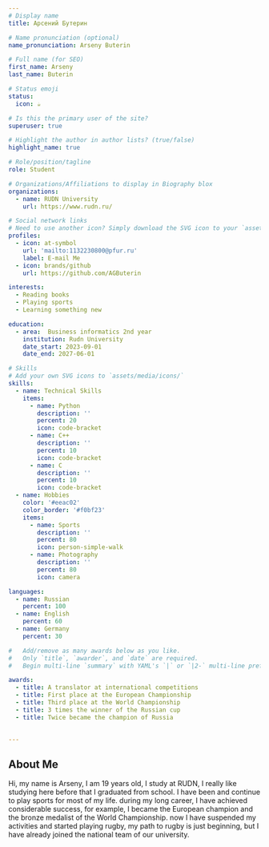 ```yaml
---
# Display name
title: Арсений Бутерин

# Name pronunciation (optional)
name_pronunciation: Arseny Buterin

# Full name (for SEO)
first_name: Arseny
last_name: Buterin

# Status emoji
status:
  icon: ☕️

# Is this the primary user of the site?
superuser: true

# Highlight the author in author lists? (true/false)
highlight_name: true

# Role/position/tagline
role: Student 

# Organizations/Affiliations to display in Biography blox
organizations:
  - name: RUDN University
    url: https://www.rudn.ru/

# Social network links
# Need to use another icon? Simply download the SVG icon to your `assets/media/icons/` folder.
profiles:
  - icon: at-symbol
    url: 'mailto:1132230800@pfur.ru'
    label: E-mail Me
  - icon: brands/github
    url: https://github.com/AGButerin

interests:
  - Reading books
  - Playing sports
  - Learning something new

education:
  - area:  Business informatics 2nd year
    institution: Rudn University 
    date_start: 2023-09-01
    date_end: 2027-06-01

# Skills
# Add your own SVG icons to `assets/media/icons/`
skills:
  - name: Technical Skills
    items:
      - name: Python
        description: ''
        percent: 20
        icon: code-bracket
      - name: C++
        description: ''
        percent: 10
        icon: code-bracket
      - name: C
        description: ''
        percent: 10
        icon: code-bracket
  - name: Hobbies
    color: '#eeac02'
    color_border: '#f0bf23'
    items:
      - name: Sports
        description: ''
        percent: 80
        icon: person-simple-walk
      - name: Photography
        description: ''
        percent: 80
        icon: camera

languages:
  - name: Russian
    percent: 100
  - name: English
    percent: 60
  - name: Germany
    percent: 30

#   Add/remove as many awards below as you like.
#   Only `title`, `awarder`, and `date` are required.
#   Begin multi-line `summary` with YAML's `|` or `|2-` multi-line prefix and indent 2 spaces below.

awards:
  - title: A translator at international competitions
  - title: First place at the European Championship
  - title: Third place at the World Championship
  - title: 3 times the winner of the Russian cup
  - title: Twice became the champion of Russia
    

---
```


## About Me

Hi, my name is Arseny, I am 19 years old, I study at RUDN, I really like studying here before that I graduated from school. I have been and continue to play sports for most of my life. during my long career, I have achieved considerable success, for example, I became the European champion and the bronze medalist of the World Championship. now I have suspended my activities and started playing rugby, my path to rugby is just beginning, but I have already joined the national team of our university.
